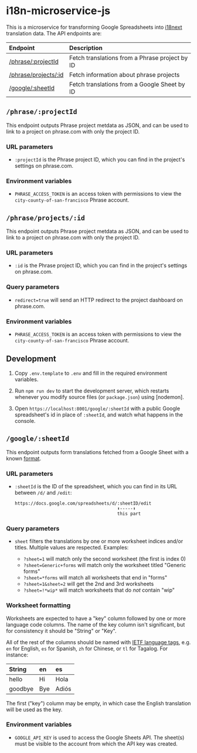 # i18n-microservice-js
This is a microservice for transforming Google Spreadsheets into [i18next]
translation data. The API endpoints are:

| Endpoint | Description |
| :-- | :--- |
| [/phrase/:projectId](#phraseprojectid) | Fetch translations from a Phrase project by ID |
| [/phrase/projects/:id](#phraseprojectsid) | Fetch information about phrase projects |
| [/google/:sheetId](#googlesheetid) | Fetch translations from a Google Sheet by ID |


## `/phrase/:projectId`
This endpoint outputs Phrase project metdata as JSON, and can be
used to link to a project on phrase.com with only the project ID.

### URL parameters
* `:projectId` is the Phrase project ID, which you can find in the
  project's settings on phrase.com.

### Environment variables
* `PHRASE_ACCESS_TOKEN` is an access token with permissions to view
  the `city-county-of-san-francisco` Phrase account.


## `/phrase/projects/:id`
This endpoint outputs Phrase project metdata as JSON, and can be
used to link to a project on phrase.com with only the project ID.

### URL parameters
* `:id` is the Phrase project ID, which you can find in the
  project's settings on phrase.com.

### Query parameters
* `redirect=true` will send an HTTP redirect to the project
  dashboard on phrase.com.

### Environment variables
* `PHRASE_ACCESS_TOKEN` is an access token with permissions to view
  the `city-county-of-san-francisco` Phrase account.

## Development

1. Copy `.env.template` to `.env` and fill in the required environment
   variables.

2. Run `npm run dev` to start the development server, which restarts whenever
   you modify source files (or `package.json`) using [nodemon].

3. Open `https://localhost:8001/google/:sheetId` with a public Google
   spreadsheet's id in place of `:sheetId`, and watch what happens in the
   console.

## `/google/:sheetId`
This endpoint outputs form translations fetched from a Google Sheet
with a known [format](#worksheet-formatting).

### URL parameters
* `:sheetId` is the ID of the spreadsheet, which you can find in its URL between `/d/` and `/edit`:

    ```
    https://docs.google.com/spreadsheets/d/:sheetID/edit
                                           ⬆-----⬆
                                           this part
    ```

### Query parameters
* `sheet` filters the translations by one or more worksheet indices and/or
  titles. Multiple values are respected. Examples:

  - `?sheet=1` will match only the second worksheet (the first is index 0)
  - `?sheet=Generic+forms` will match only the worksheet titled "Generic
    forms"
  - `?sheet=*forms` will match all worksheets that end in "forms"
  - `?sheet=1&sheet=2` will get the 2nd and 3rd worksheets
  - `?sheet=!*wip*` will match worksheets that do _not_ contain "wip"

### Worksheet formatting
Worksheets are expected to have a "key" column followed by one or more language
code columns. The name of the key column isn't significant, but for consistency
it should be "String" or "Key".

All of the rest of the columns should be named with [IETF language
tags](https://en.wikipedia.org/wiki/IETF_language_tag), e.g. `en` for English,
`es` for Spanish, `zh` for Chinese, or `tl` for Tagalog. For instance:

| String | en | es |
| :--- | :--- | :--- |
| hello | Hi | Hola |
| goodbye | Bye | Adiós |

The first ("key") column may be empty, in which case the English translation
will be used as the key.

### Environment variables
* `GOOGLE_API_KEY` is used to access the Google Sheets API. The
  sheet(s) must be visible to the account from which the API key
  was created.

[i18next]: https://www.i18next.com
